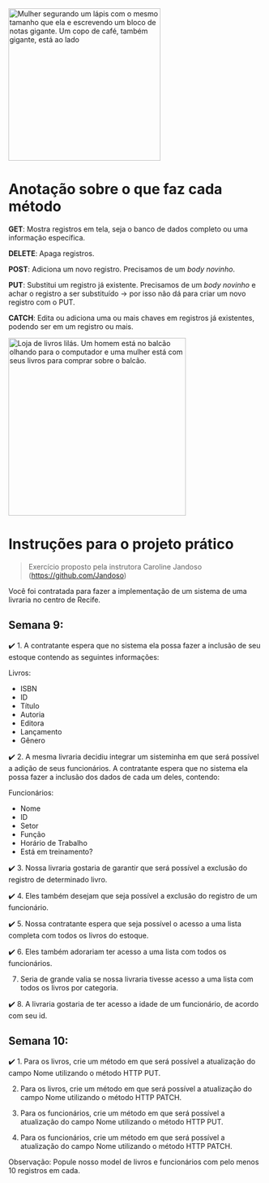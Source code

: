 <img src="https://i.imgur.com/vw9T1Xv.png" alt="Mulher segurando um lápis com o mesmo tamanho que ela e escrevendo um bloco de notas gigante. Um copo de café, também gigante, está ao lado" width="300"/>

# Anotação sobre o que faz cada método

**GET**: Mostra registros em tela, seja o banco de dados completo ou uma informação específica. 

**DELETE**: Apaga registros.

**POST**: Adiciona um novo registro. Precisamos de um *body novinho*.

**PUT**: Substitui um registro já existente. Precisamos de um *body novinho* e achar o registro a ser substituído -> por isso não dá para criar um novo registro com o PUT. 

**CATCH**: Edita ou adiciona uma ou mais chaves em registros já existentes, podendo ser em um registro ou mais.


<img src="https://i.imgur.com/1G71T1t.gif" alt="Loja de livros lilás. Um homem está no balcão olhando para o computador e uma mulher está com seus livros para comprar sobre o balcão." width="350"/>

# Instruções para o projeto prático
> Exercício proposto pela instrutora Caroline Jandoso (https://github.com/Jandoso)

Você foi contratada para fazer a implementação de um sistema de uma livraria no centro de Recife.

## Semana 9:

✔️ 1. A contratante espera que no sistema ela possa fazer a inclusão de seu estoque contendo as seguintes informações:

Livros:
- ISBN
- ID
- Título
- Autoria
- Editora
- Lançamento
- Gênero

✔️ 2. A mesma livraria decidiu integrar um sisteminha em que será possível a adição de seus funcionários. A contratante espera que no sistema ela possa fazer a inclusão dos dados de cada um deles, contendo:

Funcionários:
- Nome
- ID
- Setor
- Função
- Horário de Trabalho
- Está em treinamento?

✔️ 3. Nossa livraria gostaria de garantir que será possível a exclusão do registro de determinado livro.

✔️ 4. Eles também desejam que seja possível a exclusão do registro de um funcionário.

✔️ 5. Nossa contratante espera que seja possível o acesso a uma lista completa com todos os livros do estoque.

✔️ 6. Eles também adorariam ter acesso a uma lista com todos os funcionários.

7. Seria de grande valia se nossa livraria tivesse acesso a uma lista com todos os livros por categoria.

✔️ 8. A livraria gostaria de ter acesso a idade de um funcionário, de acordo com seu id.

## Semana 10:

✔️ 1. Para os livros, crie um método em que será possível a atualização do campo Nome utilizando o método HTTP PUT.

2. Para os livros, crie um método em que será possível a atualização do campo Nome utilizando o método HTTP PATCH.

3. Para os funcionários, crie um método em que será possível a atualização do campo Nome utilizando o método HTTP PUT.

4. Para os funcionários, crie um método em que será possível a atualização do campo Nome utilizando o método HTTP PATCH.


Observação: Popule nosso model de livros e funcionários com pelo menos 10 registros em cada.